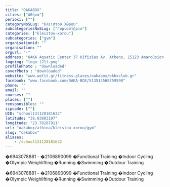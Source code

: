 ```yaml
---
title: "OAKABOX"
cities: ["Αθήνα"]
perioxi: [""]
categoryNoSLug: "Κλειστού Χώρου"
subcategoriesNoSLug: ["Γυμναστήριο"]
categories: ["kleistou-xorou"]
subcategories: ["gym"]
organisationid: ""
organisation: ""
orgurl: "-"
address: "OAKA Aquatic Center 37 Kifisias Av, Athens, 15123 Amaroúsion, Greece"
logoimg: "logo (21).png"
profilePhoto : "downloaded"
coverPhoto : "downloaded"
website: "www.wefit.gr/fitness-places/oakabox/okbxclub.gr"
facebook: "www.facebook.com/OAKA-BOX/513514568759590"
phone: ""
email: ""
courses: ""
places: [""]
rensponsibles: ""
zipcode: [""]
UID: "school131120181632"
latitude: "38.03803197"
longitude: "23.78287911"
url: "oakabox/athina/kleistou-xorou/gym"
slug: "oakabox"
aliases:
    - /school131120181632
---
```



�6943078881 - �2106890099 �Functional Training �Indoor Cycling �Olympic Weighlifting �Running �Swimming �Outdour Training

�6943078881 - �2106890099 �Functional Training �Indoor Cycling �Olympic Weighlifting �Running �Swimming �Outdour Training